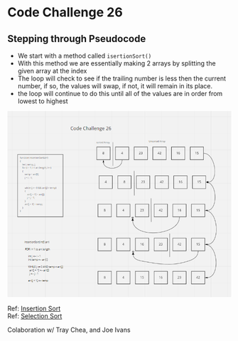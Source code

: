 # Code Challenge 26  

## Stepping through Pseudocode  
   - We start with a method called ```isertionSort()```  
   - With this method we are essentially making 2 arrays by splitting the given array at the index  
   - The loop will check to see if the trailing number is less then the current number, if so, the values will swap, if not, it will remain in its place.
   - the loop will continue to do this until all of the values are in order from lowest to highest

![UML](./UML/CodeChallenge26.png)  


Ref: [Insertion Sort](https://www.geeksforgeeks.org/insertion-sort/)  
Ref: [Selection Sort](https://codefellows.github.io/common_curriculum/data_structures_and_algorithms/Code_401/class-26/solutions/BLOG)  

Colaboration w/ Tray Chea, and Joe Ivans